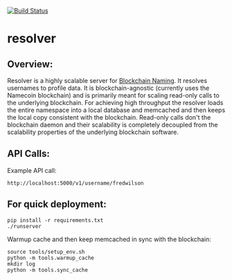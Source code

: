 [![Build Status](https://travis-ci.org/blockstack/resolver.svg?branch=master)](https://travis-ci.org/namesystem/resolver)

resolver
=======

## Overview:

Resolver is a highly scalable server for [Blockchain Naming](https://github.com/blockstack). It resolves usernames to profile data. It is blockchain-agnostic (currently uses the Namecoin blockchain) and is primarily meant for scaling read-only calls to the underlying blockchain. For achieving high throughput the resolver loads the entire namespace into a local database and memcached and then keeps the local copy consistent with the blockchain. Read-only calls don't the blockchain daemon and their scalability is completely decoupled from the scalability properties of the underlying blockchain software.


## API Calls:

Example API call:

```
http://localhost:5000/v1/username/fredwilson
```

## For quick deployment:

```
pip install -r requirements.txt
./runserver
```

Warmup cache and then keep memcached in sync with the blockchain:

```
source tools/setup_env.sh
python -m tools.warmup_cache
mkdir log
python -m tools.sync_cache
```

